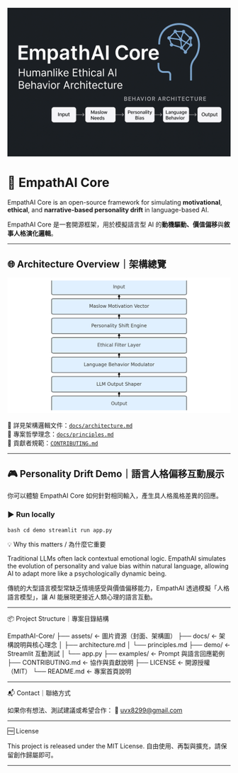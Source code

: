 <p align="center">
  <img src="assets/empathai-banner.png" alt="EmpathAI Core Banner" width="800"/>
</p>

# 🧠 EmpathAI Core

EmpathAI Core is an open-source framework for simulating **motivational**, **ethical**, and **narrative-based personality drift** in language-based AI.

EmpathAI Core 是一套開源框架，用於模擬語言型 AI 的**動機驅動、價值偏移**與**敘事人格演化邏輯**。

---

## 🌐 Architecture Overview｜架構總覽

<p align="center">
  <img src="assets/empathai_architecture.png" alt="EmpathAI Architecture Diagram" width="700"/>
</p>

🧩 詳見架構邏輯文件：[`docs/architecture.md`](docs/architecture.md)  
📜 專案哲學理念：[`docs/principles.md`](docs/principles.md)  
🤝 貢獻者規範：[`CONTRIBUTING.md`](CONTRIBUTING.md)

---

## 🎮 Personality Drift Demo｜語言人格偏移互動展示

你可以體驗 EmpathAI Core 如何針對相同輸入，產生具人格風格差異的回應。

### ▶️ Run locally
```bash cd demo streamlit run app.py ```  

💡 Why this matters / 為什麼它重要

Traditional LLMs often lack contextual emotional logic.
EmpathAI simulates the evolution of personality and value bias within natural language,
allowing AI to adapt more like a psychologically dynamic being.

傳統的大型語言模型常缺乏情境感受與價值偏移能力，EmpathAI 透過模擬「人格語言模型」，讓 AI 能展現更接近人類心理的語言互動。


---

📦 Project Structure｜專案目錄結構

EmpathAI-Core/
├── assets/               ← 圖片資源（封面、架構圖）
├── docs/                 ← 架構說明與核心理念
│   ├── architecture.md
│   └── principles.md
├── demo/                 ← Streamlit 互動測試
│   └── app.py
├── examples/             ← Prompt 與語言回應範例
├── CONTRIBUTING.md       ← 協作與貢獻說明
├── LICENSE               ← 開源授權（MIT）
└── README.md             ← 專案首頁說明


---

📬 Contact｜聯絡方式

如果你有想法、測試建議或希望合作：
📧 uvx8299@gmail.com


---

🆓 License

This project is released under the MIT License.
自由使用、再製與擴充，請保留創作歸屬即可。


---
